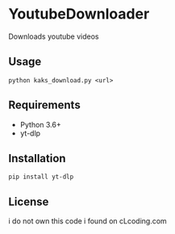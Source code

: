 # YoutubeDownloader
Downloads youtube videos

## Usage
```python kaks_download.py <url>```

## Requirements
* Python 3.6+
* yt-dlp

## Installation
```pip install yt-dlp```

## License
i do not own this code i found on cLcoding.com
